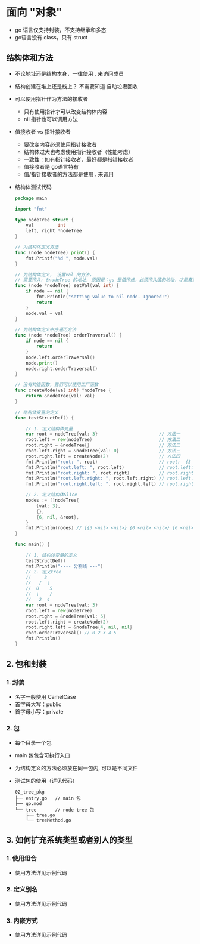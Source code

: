 # 面向 "对象"
- go 语言仅支持封装，不支持继承和多态
- go语言没有 class，只有 struct
## 结构体和方法
- 不论地址还是结构本身，一律使用 . 来访问成员
- 结构创建在堆上还是栈上？ 不需要知道 自动垃圾回收
- 可以使用指针作为方法的接收者
    - 只有使用指针才可以改变结构体内容
    - nil 指针也可以调用方法
    
- 值接收者 vs 指针接收者
  - 要改变内容必须使用指针接收者
  - 结构体过大也考虑使用指针接收者（性能考虑）
  - 一致性：如有指针接收者，最好都是指针接收者
  - 值接收者是 go语言特有
  - 值/指针接收者的方法都是使用 . 来调用
- 结构体测试代码
    ```go
    package main
    
    import "fmt"
    
    type nodeTree struct {
    	val         int
    	left, right *nodeTree
    }
    
    // 为结构体定义方法
    func (node nodeTree) print() {
    	fmt.Printf("%d ", node.val)
    }
    
    // 为结构体定义， 设置val 的方法，
    // 需要传入: &nodeTree 的地址, 原因是：go 是值传递，必须传入值的地址，才能真正修改入参
    func (node *nodeTree) setVal(val int) {
    	if node == nil {
    		fmt.Println("setting value to nil node. Ignored!")
    		return
    	}
    	node.val = val
    }
    
    // 为结构体定义中序遍历方法
    func (node *nodeTree) orderTraversal() {
    	if node == nil {
    		return
    	}
    	node.left.orderTraversal()
    	node.print()
    	node.right.orderTraversal()
    }
    
    // 没有构造函数，我们可以使用工厂函数
    func createNode(val int) *nodeTree {
    	return &nodeTree{val: val}
    }
    
    // 结构体变量的定义
    func testStructDef() {
    
    	// 1. 定义结构体变量
    	var root = nodeTree{val: 3}                       // 方法一
    	root.left = new(nodeTree)                         // 方法二
    	root.right = &nodeTree{}                          // 方法二
    	root.left.right = &nodeTree{val: 0}               // 方法三
    	root.right.left = createNode(2)                   // 方法四
    	fmt.Println("root: ", root)                       // root:  {3 0xc00000c080 0xc00000c0a0}
    	fmt.Println("root.left: ", root.left)             // root.left:  &{0 <nil> 0xc00000c0c0}
    	fmt.Println("root.right: ", root.right)           // root.right:  &{0 0xc00000c0e0 <nil>}
    	fmt.Println("root.left.right: ", root.left.right) // root.left.right:  &{0 <nil> <nil>}
    	fmt.Println("root.right.left: ", root.right.left) // root.right.left:  &{2 <nil> <nil>}
    
    	// 2. 定义结构体Slice
    	nodes := []nodeTree{
    		{val: 3},
    		{},
    		{6, nil, &root},
    	}
    	fmt.Println(nodes) // [{3 <nil> <nil>} {0 <nil> <nil>} {6 <nil> 0xc00000c060}]
    }
    
    func main() {
    
    	// 1. 结构体变量的定义
    	testStructDef()
    	fmt.Println("---- 分割线 ---")
    	// 2. 定义tree
    	//     3
    	//   /  \
    	//  0    5
    	//  \    /
    	//   2  4
    	var root = nodeTree{val: 3}
    	root.left = new(nodeTree)
    	root.right = &nodeTree{val: 5}
    	root.left.right = createNode(2)
    	root.right.left = &nodeTree{4, nil, nil}
    	root.orderTraversal() // 0 2 3 4 5
    	fmt.Println()
    }
    ```
 
 ## 2. 包和封装
### 1. 封装
- 名字一般使用 CamelCase
- 首字母大写：public
- 首字母小写：private
### 2. 包
- 每个目录一个包
- main 包包含可执行入口
- 为结构定义的方法必须放在同一包内, 可以是不同文件

- 测试包的使用（详见代码）
    ```
    02_tree_pkg    
    ├── entry.go   // main 包
    ├── go.mod
    └── tree       // node tree 包
        ├── tree.go
        └── treeMethod.go
    ```

## 3. 如何扩充系统类型或者别人的类型
### 1. 使用组合
- 使用方法详见示例代码
### 2. 定义别名
- 使用方法详见示例代码
### 3. 内嵌方式
- 使用方法详见示例代码

 